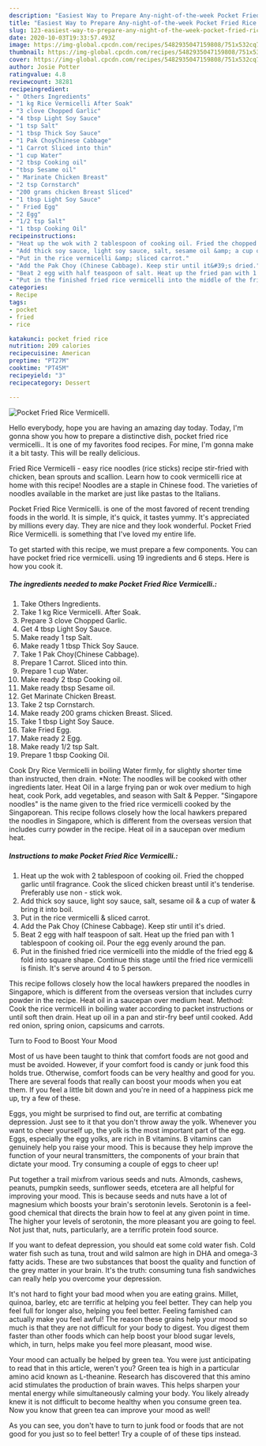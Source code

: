```yaml
---
description: "Easiest Way to Prepare Any-night-of-the-week Pocket Fried Rice Vermicelli."
title: "Easiest Way to Prepare Any-night-of-the-week Pocket Fried Rice Vermicelli."
slug: 123-easiest-way-to-prepare-any-night-of-the-week-pocket-fried-rice-vermicelli
date: 2020-10-03T19:33:57.493Z
image: https://img-global.cpcdn.com/recipes/5482935047159808/751x532cq70/pocket-fried-rice-vermicelli-recipe-main-photo.jpg
thumbnail: https://img-global.cpcdn.com/recipes/5482935047159808/751x532cq70/pocket-fried-rice-vermicelli-recipe-main-photo.jpg
cover: https://img-global.cpcdn.com/recipes/5482935047159808/751x532cq70/pocket-fried-rice-vermicelli-recipe-main-photo.jpg
author: Josie Potter
ratingvalue: 4.8
reviewcount: 38281
recipeingredient:
- " Others Ingredients"
- "1 kg Rice Vermicelli After Soak"
- "3 clove Chopped Garlic"
- "4 tbsp Light Soy Sauce"
- "1 tsp Salt"
- "1 tbsp Thick Soy Sauce"
- "1 Pak ChoyChinese Cabbage"
- "1 Carrot Sliced into thin"
- "1 cup Water"
- "2 tbsp Cooking oil"
- "tbsp Sesame oil"
- " Marinate Chicken Breast"
- "2 tsp Cornstarch"
- "200 grams chicken Breast Sliced"
- "1 tbsp Light Soy Sauce"
- " Fried Egg"
- "2 Egg"
- "1/2 tsp Salt"
- "1 tbsp Cooking Oil"
recipeinstructions:
- "Heat up the wok with 2 tablespoon of cooking oil. Fried the chopped garlic until fragrance. Cook the sliced chicken breast until it&#39;s tenderise. Preferably use non - stick wok."
- "Add thick soy sauce, light soy sauce, salt, sesame oil &amp; a cup of water &amp; bring it into boil."
- "Put in the rice vermicelli &amp; sliced carrot."
- "Add the Pak Choy (Chinese Cabbage). Keep stir until it&#39;s dried."
- "Beat 2 egg with half teaspoon of salt. Heat up the fried pan with 1 tablespoon of cooking oil. Pour the egg evenly around the pan."
- "Put in the finished fried rice vermicelli into the middle of the fried egg  &amp; fold into square shape. Continue this stage until the fried rice vermicelli is finish. It&#39;s serve around 4 to 5 person."
categories:
- Recipe
tags:
- pocket
- fried
- rice

katakunci: pocket fried rice 
nutrition: 209 calories
recipecuisine: American
preptime: "PT27M"
cooktime: "PT45M"
recipeyield: "3"
recipecategory: Dessert

---
```



![Pocket Fried Rice Vermicelli.](https://img-global.cpcdn.com/recipes/5482935047159808/751x532cq70/pocket-fried-rice-vermicelli-recipe-main-photo.jpg)

Hello everybody, hope you are having an amazing day today. Today, I'm gonna show you how to prepare a distinctive dish, pocket fried rice vermicelli.. It is one of my favorites food recipes. For mine, I'm gonna make it a bit tasty. This will be really delicious.

Fried Rice Vermicelli - easy rice noodles (rice sticks) recipe stir-fried with chicken, bean sprouts and scallion. Learn how to cook vermicelli rice at home with this recipe! Noodles are a staple in Chinese food. The varieties of noodles available in the market are just like pastas to the Italians.

Pocket Fried Rice Vermicelli. is one of the most favored of recent trending foods in the world. It is simple, it's quick, it tastes yummy. It's appreciated by millions every day. They are nice and they look wonderful. Pocket Fried Rice Vermicelli. is something that I've loved my entire life.


To get started with this recipe, we must prepare a few components. You can have pocket fried rice vermicelli. using 19 ingredients and 6 steps. Here is how you cook it.

<!--inarticleads1-->

##### The ingredients needed to make Pocket Fried Rice Vermicelli.:

1. Take  Others Ingredients.
1. Take 1 kg Rice Vermicelli. After Soak.
1. Prepare 3 clove Chopped Garlic.
1. Get 4 tbsp Light Soy Sauce.
1. Make ready 1 tsp Salt.
1. Make ready 1 tbsp Thick Soy Sauce.
1. Take 1 Pak Choy(Chinese Cabbage).
1. Prepare 1 Carrot. Sliced into thin.
1. Prepare 1 cup Water.
1. Make ready 2 tbsp Cooking oil.
1. Make ready tbsp Sesame oil.
1. Get  Marinate Chicken Breast.
1. Take 2 tsp Cornstarch.
1. Make ready 200 grams chicken Breast. Sliced.
1. Take 1 tbsp Light Soy Sauce.
1. Take  Fried Egg.
1. Make ready 2 Egg.
1. Make ready 1/2 tsp Salt.
1. Prepare 1 tbsp Cooking Oil.


Cook Dry Rice Vermicelli in boiling Water firmly, for slightly shorter time than instructed, then drain. *Note: The noodles will be cooked with other ingredients later. Heat Oil in a large frying pan or wok over medium to high heat, cook Pork, add vegetables, and season with Salt &amp; Pepper. &#34;Singapore noodles&#34; is the name given to the fried rice vermicelli cooked by the Singaporean. This recipe follows closely how the local hawkers prepared the noodles in Singapore, which is different from the overseas version that includes curry powder in the recipe. Heat oil in a saucepan over medium heat. 

<!--inarticleads2-->

##### Instructions to make Pocket Fried Rice Vermicelli.:

1. Heat up the wok with 2 tablespoon of cooking oil. Fried the chopped garlic until fragrance. Cook the sliced chicken breast until it&#39;s tenderise. Preferably use non - stick wok.
1. Add thick soy sauce, light soy sauce, salt, sesame oil &amp; a cup of water &amp; bring it into boil.
1. Put in the rice vermicelli &amp; sliced carrot.
1. Add the Pak Choy (Chinese Cabbage). Keep stir until it&#39;s dried.
1. Beat 2 egg with half teaspoon of salt. Heat up the fried pan with 1 tablespoon of cooking oil. Pour the egg evenly around the pan.
1. Put in the finished fried rice vermicelli into the middle of the fried egg  &amp; fold into square shape. Continue this stage until the fried rice vermicelli is finish. It&#39;s serve around 4 to 5 person.


This recipe follows closely how the local hawkers prepared the noodles in Singapore, which is different from the overseas version that includes curry powder in the recipe. Heat oil in a saucepan over medium heat. Method: Cook the rice vermicelli in boiling water according to packet instructions or until soft then drain. Heat up oil in a pan and stir-fry beef until cooked. Add red onion, spring onion, capsicums and carrots. 

Turn to Food to Boost Your Mood


Most of us have been taught to think that comfort foods are not good and must be avoided. However, if your comfort food is candy or junk food this holds true. Otherwise, comfort foods can be very healthy and good for you. There are several foods that really can boost your moods when you eat them. If you feel a little bit down and you're in need of a happiness pick me up, try a few of these.

Eggs, you might be surprised to find out, are terrific at combating depression. Just see to it that you don't throw away the yolk. Whenever you want to cheer yourself up, the yolk is the most important part of the egg. Eggs, especially the egg yolks, are rich in B vitamins. B vitamins can genuinely help you raise your mood. This is because they help improve the function of your neural transmitters, the components of your brain that dictate your mood. Try consuming a couple of eggs to cheer up!

Put together a trail mixfrom various seeds and nuts. Almonds, cashews, peanuts, pumpkin seeds, sunflower seeds, etcetera are all helpful for improving your mood. This is because seeds and nuts have a lot of magnesium which boosts your brain's serotonin levels. Serotonin is a feel-good chemical that directs the brain how to feel at any given point in time. The higher your levels of serotonin, the more pleasant you are going to feel. Not just that, nuts, particularly, are a terrific protein food source.

If you want to defeat depression, you should eat some cold water fish. Cold water fish such as tuna, trout and wild salmon are high in DHA and omega-3 fatty acids. These are two substances that boost the quality and function of the grey matter in your brain. It's the truth: consuming tuna fish sandwiches can really help you overcome your depression. 

It's not hard to fight your bad mood when you are eating grains. Millet, quinoa, barley, etc are terrific at helping you feel better. They can help you feel full for longer also, helping you feel better. Feeling famished can actually make you feel awful! The reason these grains help your mood so much is that they are not difficult for your body to digest. You digest them faster than other foods which can help boost your blood sugar levels, which, in turn, helps make you feel more pleasant, mood wise.

Your mood can actually be helped by green tea. You were just anticipating to read that in this article, weren't you? Green tea is high in a particular amino acid known as L-theanine. Research has discovered that this amino acid stimulates the production of brain waves. This helps sharpen your mental energy while simultaneously calming your body. You likely already knew it is not difficult to become healthy when you consume green tea. Now you know that green tea can improve your mood as well!

As you can see, you don't have to turn to junk food or foods that are not good for you just so to feel better! Try  a  couple of  of  these  tips  instead.


